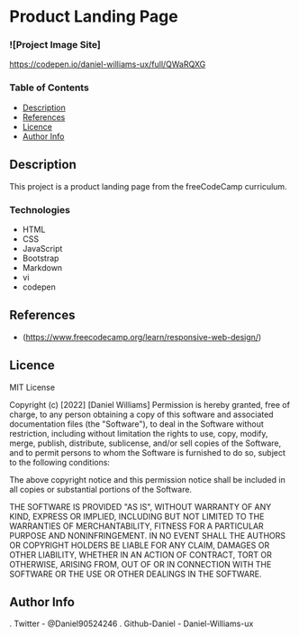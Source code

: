 # Product Landing Page

### ![Project Image Site]
https://codepen.io/daniel-williams-ux/full/QWaRQXG



### Table of Contents

- [Description](#description)
- [References](#references)
- [Licence](#licence)
- [Author Info](#author-info)


## Description

This project is a product landing page from the freeCodeCamp curriculum.


### Technologies

- HTML
- CSS
- JavaScript
- Bootstrap
- Markdown
- vi
- codepen


## References

- (https://www.freecodecamp.org/learn/responsive-web-design/)


## Licence

MIT License

Copyright (c) [2022] [Daniel Williams]
Permission is hereby granted, free of charge, to any person obtaining a copy
of this software and associated documentation files (the "Software"), to deal
in the Software without restriction, including without limitation the rights
to use, copy, modify, merge, publish, distribute, sublicense, and/or sell
copies of the Software, and to permit persons to whom the Software is
furnished to do so, subject to the following conditions:

The above copyright notice and this permission notice shall be included in all
copies or substantial portions of the Software.

THE SOFTWARE IS PROVIDED "AS IS", WITHOUT WARRANTY OF ANY KIND, EXPRESS OR
IMPLIED, INCLUDING BUT NOT LIMITED TO THE WARRANTIES OF MERCHANTABILITY,
FITNESS FOR A PARTICULAR PURPOSE AND NONINFRINGEMENT. IN NO EVENT SHALL THE
AUTHORS OR COPYRIGHT HOLDERS BE LIABLE FOR ANY CLAIM, DAMAGES OR OTHER
LIABILITY, WHETHER IN AN ACTION OF CONTRACT, TORT OR OTHERWISE, ARISING FROM,
OUT OF OR IN CONNECTION WITH THE SOFTWARE OR THE USE OR OTHER DEALINGS IN THE
SOFTWARE.

## Author Info

. Twitter - @Daniel90524246
. Github-Daniel - Daniel-Williams-ux
